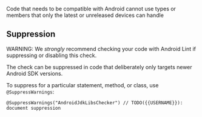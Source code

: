 Code that needs to be compatible with Android cannot use types or members that
only the latest or unreleased devices can handle

## Suppression

WARNING: We _strongly_ recommend checking your code with Android Lint if
suppressing or disabling this check.

The check can be suppressed in code that deliberately only targets newer Android
SDK versions.

To suppress for a particular statement, method, or class, use
`@SuppressWarnings`:

```
@SuppressWarnings("AndroidJdkLibsChecker") // TODO({{USERNAME}}): document suppression
```

